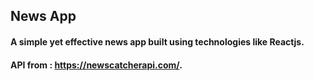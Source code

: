 ## News App

#### A simple yet effective news app built using technologies like Reactjs. 

#### API from : https://newscatcherapi.com/.